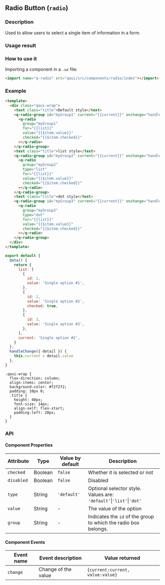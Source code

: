 ## Radio Button (`radio`)

### Description

Used to allow users to select a single item of information in a form.

### Usage result

<!--div style="text-align: center;margin: 40px;"><img src="./assets/radio.png" alt="Radio buttons" style="width:300px" /></div-->

<preview url="https://quick-app-ui.glitch.me/preview/pages/radio/"/>

### How to use it

Importing a component in a `.ux` file:

```html
<import name="q-radio" src="qaui/src/components/radio/index"></import>
```

### Example

```html
<template>
  <div class="qaui-wrap">
    <text class="title">Default style</text>
    <q-radio-group id="myGroup1" current="{{current}}" onchange="handleChange">
      <q-radio
        group="myGroup1"
        for="{{list}}"
        value="{{$item.value}}"
        checked="{{$item.checked}}"
      ></q-radio>
    </q-radio-group>
    <text class="title">list style</text>
    <q-radio-group id="myGroup2" current="{{current}}" onchange="handleChange">
      <q-radio
        group="myGroup2"
        type="list"
        for="{{list}}"
        value="{{$item.value}}"
        checked="{{$item.checked}}"
      ></q-radio>
    </q-radio-group>
    <text class="title">dot style</text>
    <q-radio-group id="myGroup3" current="{{current}}" onchange="handleChange">
      <q-radio
        group="myGroup3"
        type="dot"
        for="{{list}}"
        value="{{$item.value}}"
        checked="{{$item.checked}}"
      ></q-radio>
    </q-radio-group>
  </div>
</template>
```

```js
export default {
  data() {
    return {
      list: [
        {
          id: 1,
          value: 'Single option #1',
        },
        {
          id: 2,
          value: 'Single option #2',
          checked: true,
        },
        {
          id: 3,
          value: 'Single option #3',
        },
      ],
      current: 'Single option #2',
    }
  },
  handleChange({ detail }) {
    this.current = detail.value
  },
}
```

```less
.qaui-wrap {
  flex-direction: column;
  align-items: center;
  background-color: #f2f2f2;
  padding: 10px 0;
  .title {
    height: 40px;
    font-size: 14px;
    align-self: flex-start;
    padding-left: 20px;
  }
}
```

### API

#### Component Properties

| Attribute  | Type    | Value by default | Description                                                         |
| ---------- | ------- | ---------------- | ------------------------------------------------------------------- |
| `checked`  | Boolean | `false`          | Whether it is selected or not                                       |
| `disabled` | Boolean | `false`          | Disabled                                                            |
| `type`     | String  | `'default'`      | Optional selector style. Values are: `'default'`\|`'list'`\|`'dot'` |
| `value`    | String  | -                | The value of the option                                             |
| `group`    | String  | -                | Indicates the `id` of the group to which the radio box belongs.     |

#### Component Events

| Event name | Event description   | Value returned                   |
| ---------- | ------------------- | -------------------------------- |
| `change`   | Change of the value | `{current:current, value:value}` |
